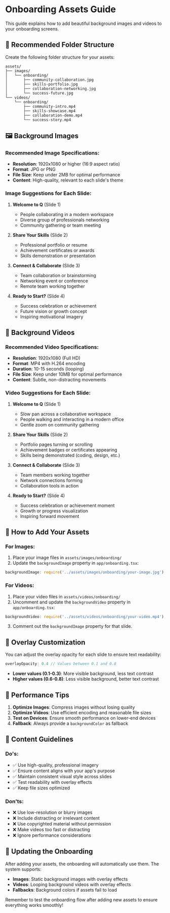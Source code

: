 # Onboarding Assets Guide

This guide explains how to add beautiful background images and videos to your onboarding screens.

## 📁 Recommended Folder Structure

Create the following folder structure for your assets:

```
assets/
├── images/
│   └── onboarding/
│       ├── community-collaboration.jpg
│       ├── skills-portfolio.jpg
│       ├── collaboration-networking.jpg
│       └── success-future.jpg
└── videos/
    └── onboarding/
        ├── community-intro.mp4
        ├── skills-showcase.mp4
        ├── collaboration-demo.mp4
        └── success-story.mp4
```

## 🖼️ Background Images

### Recommended Image Specifications:
- **Resolution**: 1920x1080 or higher (16:9 aspect ratio)
- **Format**: JPG or PNG
- **File Size**: Keep under 2MB for optimal performance
- **Content**: High-quality, relevant to each slide's theme

### Image Suggestions for Each Slide:

1. **Welcome to Q** (Slide 1)
   - People collaborating in a modern workspace
   - Diverse group of professionals networking
   - Community gathering or team meeting

2. **Share Your Skills** (Slide 2)
   - Professional portfolio or resume
   - Achievement certificates or awards
   - Skills demonstration or presentation

3. **Connect & Collaborate** (Slide 3)
   - Team collaboration or brainstorming
   - Networking event or conference
   - Remote team working together

4. **Ready to Start?** (Slide 4)
   - Success celebration or achievement
   - Future vision or growth concept
   - Inspiring motivational imagery

## 🎥 Background Videos

### Recommended Video Specifications:
- **Resolution**: 1920x1080 (Full HD)
- **Format**: MP4 with H.264 encoding
- **Duration**: 10-15 seconds (looping)
- **File Size**: Keep under 10MB for optimal performance
- **Content**: Subtle, non-distracting movements

### Video Suggestions for Each Slide:

1. **Welcome to Q** (Slide 1)
   - Slow pan across a collaborative workspace
   - People walking and interacting in a modern office
   - Gentle zoom on community gathering

2. **Share Your Skills** (Slide 2)
   - Portfolio pages turning or scrolling
   - Achievement badges or certificates appearing
   - Skills being demonstrated (coding, design, etc.)

3. **Connect & Collaborate** (Slide 3)
   - Team members working together
   - Network connections forming
   - Collaboration tools in action

4. **Ready to Start?** (Slide 4)
   - Success celebration or achievement moment
   - Growth or progress visualization
   - Inspiring forward movement

## 🔧 How to Add Your Assets

### For Images:
1. Place your image files in `assets/images/onboarding/`
2. Update the `backgroundImage` property in `app/onboarding.tsx`:

```typescript
backgroundImage: require('../assets/images/onboarding/your-image.jpg'),
```

### For Videos:
1. Place your video files in `assets/videos/onboarding/`
2. Uncomment and update the `backgroundVideo` property in `app/onboarding.tsx`:

```typescript
backgroundVideo: require('../assets/videos/onboarding/your-video.mp4'),
```

3. Comment out the `backgroundImage` property for that slide.

## 🎨 Overlay Customization

You can adjust the overlay opacity for each slide to ensure text readability:

```typescript
overlayOpacity: 0.4 // Values between 0.1 and 0.8
```

- **Lower values (0.1-0.3)**: More visible background, less text contrast
- **Higher values (0.6-0.8)**: Less visible background, better text contrast

## 📱 Performance Tips

1. **Optimize Images**: Compress images without losing quality
2. **Optimize Videos**: Use efficient encoding and reasonable file sizes
3. **Test on Devices**: Ensure smooth performance on lower-end devices
4. **Fallback**: Always provide a `backgroundColor` as fallback

## 🎯 Content Guidelines

### Do's:
- ✅ Use high-quality, professional imagery
- ✅ Ensure content aligns with your app's purpose
- ✅ Maintain consistent visual style across slides
- ✅ Test readability with overlay effects
- ✅ Keep file sizes optimized

### Don'ts:
- ❌ Use low-resolution or blurry images
- ❌ Include distracting or irrelevant content
- ❌ Use copyrighted material without permission
- ❌ Make videos too fast or distracting
- ❌ Ignore performance considerations

## 🔄 Updating the Onboarding

After adding your assets, the onboarding will automatically use them. The system supports:
- **Images**: Static background images with overlay effects
- **Videos**: Looping background videos with overlay effects
- **Fallbacks**: Background colors if assets fail to load

Remember to test the onboarding flow after adding new assets to ensure everything works smoothly! 